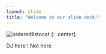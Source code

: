 ```yaml
---
layout: slide
title: "Welcome to our slide deck!"
---
```


![orderedlistocat](https://octodex.github.com/images/orderedlistocat.png)
{: .center}

DJ here ! Not here
